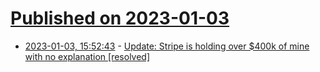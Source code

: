 # [Published on 2023-01-03](index.md)

* [2023-01-03, 15:52:43](https://news.ycombinator.com/item?id=34233011) - [Update: Stripe is holding over $400k of mine with no explanation [resolved]](https://news.ycombinator.com/item?id=34233011)
